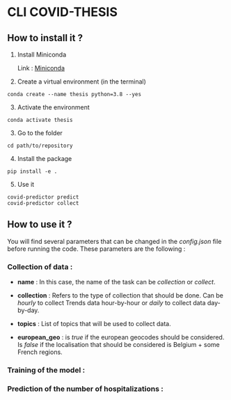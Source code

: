 # CLI COVID-THESIS

## How to install it ? 

1. Install Miniconda

    Link : [Miniconda](https://docs.conda.io/en/latest/miniconda.html)

2. Create a virtual environment (in the terminal)
```
conda create --name thesis python=3.8 --yes
```

3. Activate the environment
```
conda activate thesis
```

3. Go to the folder
```
cd path/to/repository

```

4. Install the package
```
pip install -e .
```

5. Use it
```
covid-predictor predict
covid-predictor collect
```

## How to use it ? 

You will find several parameters that can be changed in the _config.json_ file before running the code. These parameters are the following : 

### Collection of data : 

* **name** : In this case, the name of the task can be _collection_ or _collect_.

* **collection** : Refers to the type of collection that should be done. Can be _hourly_ to collect Trends data hour-by-hour or _daily_ to collect data day-by-day.

* **topics** : List of topics that will be used to collect data. 

* **european_geo** : is _true_ if the european geocodes should be considered. Is _false_ if the localisation that should be considered is Belgium + some French regions.

### Training of the model :

### Prediction of the number of hospitalizations :
